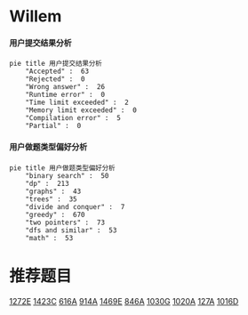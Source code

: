 # Willem

<!-- tabs:start -->



#### **用户提交结果分析**

```mermaid
pie title 用户提交结果分析
    "Accepted" :  63
    "Rejected" :  0
    "Wrong answer" :  26
    "Runtime error" :  0
    "Time limit exceeded" :  2
    "Memory limit exceeded" :  0
    "Compilation error" :  5
    "Partial" :  0
```

#### **用户做题类型偏好分析**

```mermaid
pie title 用户做题类型偏好分析
    "binary search" :  50
    "dp" :  213
    "graphs" :  43
    "trees" :  35
    "divide and conquer" :  7
    "greedy" :  670
    "two pointers" :  73
    "dfs and similar" :  53
    "math" :  53
```



<!-- tabs:end -->
# 推荐题目
[1272E](https://codeforces.com/contest/1272/problem/E)
[1423C](https://codeforces.com/contest/1423/problem/C)
[616A](https://codeforces.com/contest/616/problem/A)
[914A](https://codeforces.com/contest/914/problem/A)
[1469E](https://codeforces.com/contest/1469/problem/E)
[846A](https://codeforces.com/contest/846/problem/A)
[1030G](https://codeforces.com/contest/1030/problem/G)
[1020A](https://codeforces.com/contest/1020/problem/A)
[127A](https://codeforces.com/contest/127/problem/A)
[1016D](https://codeforces.com/contest/1016/problem/D)
